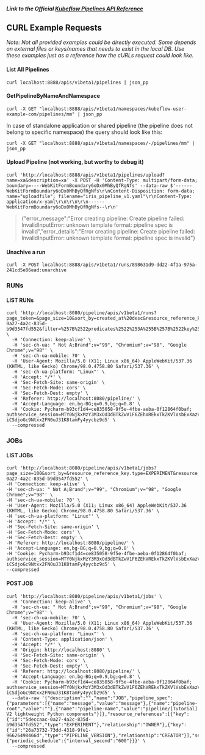 #### <i>**Link to the Official [Kubeflow Pipelines API Reference](https://www.kubeflow.org/docs/components/pipelines/reference/api/kubeflow-pipeline-api-spec/)**</i>


## CURL Example Requests
<i>Note: Not all provided examples could be directly executed. Some depends on external files or keys/names that needs 
to exist in the local DB. Use these examples just as a reference how the cURLs request could look like.</i>  

#### List All Pipelines

`curl localhost:8888/apis/v1beta1/pipelines | json_pp`

#### GetPipelineByNameAndNamespace
`curl -X GET "localhost:8888/apis/v1beta1/namespaces/kubeflow-user-example-com/pipelines/mm" | json_pp`

In case of standalone application or shared pipeline (the pipeline does not belong to specific namespace) the query should look like this:

`curl -X GET "localhost:8888/apis/v1beta1/namespaces/-/pipelines/mm" | json_pp`

#### Upload Pipeline (not working, but worthy to debug it)
`curl 'http://localhost:8888/apis/v1beta1/pipelines/upload?name=xa&description=xa' -X POST -H 'Content-Type: multipart/form-data; boundary=----WebKitFormBoundary6oDx0MhByQfRgNfs' --data-raw $'------WebKitFormBoundary6oDx0MhByQfRgNfs\r\nContent-Disposition: form-data; name="uploadfile"; filename="iris_pipeline_v1.yaml"\r\nContent-Type: application/x-yaml\r\n\r\n\r\n------WebKitFormBoundary6oDx0MhByQfRgNfs--\r\n'`

> {"error_message":"Error creating pipeline: Create pipeline failed: InvalidInputError: unknown template format: pipeline spec is invalid","error_details":"Error creating pipeline: Create pipeline failed: InvalidInputError: unknown template format: pipeline spec is invalid"}
#### Unachive a run
`curl -X POST localhost:8888/apis/v1beta1/runs/898631d9-dd22-4f1a-975a-241cd5e86ead:unarchive`

### RUNs

#### LIST RUNs
```
curl 'http://localhost:8080/pipeline/apis/v1beta1/runs?page_token=&page_size=10&sort_by=created_at%20desc&resource_reference_key.type=EXPERIMENT&resource_reference_key.id=5deccaac-0a27-4a2c-835d-b9d3547fd552&filter=%257B%2522predicates%2522%253A%255B%257B%2522key%2522%253A%2522storage_state%2522%252C%2522op%2522%253A%2522NOT_EQUALS%2522%252C%2522string_value%2522%253A%2522STORAGESTATE_ARCHIVED%2522%257D%255D%257D' \
  -H 'Connection: keep-alive' \
  -H 'sec-ch-ua: " Not A;Brand";v="99", "Chromium";v="98", "Google Chrome";v="98"' \
  -H 'sec-ch-ua-mobile: ?0' \
  -H 'User-Agent: Mozilla/5.0 (X11; Linux x86_64) AppleWebKit/537.36 (KHTML, like Gecko) Chrome/98.0.4758.80 Safari/537.36' \
  -H 'sec-ch-ua-platform: "Linux"' \
  -H 'Accept: */*' \
  -H 'Sec-Fetch-Site: same-origin' \
  -H 'Sec-Fetch-Mode: cors' \
  -H 'Sec-Fetch-Dest: empty' \
  -H 'Referer: http://localhost:8080/pipeline/' \
  -H 'Accept-Language: en,bg-BG;q=0.9,bg;q=0.8' \
  -H 'Cookie: Pycharm-b93cf1d4=ce835058-9f5e-4fbe-aeba-0f12864f0baf; authservice_session=MTY0NjkxMzY3M3xOd3dBTkZwV1F6ZEhVREkxTkZKVlVsbExXazVVVGt4V1ZFaFRNalpZVEZaSlMwTkVUME16U1ZreVZqWkVOVWRXTjBaSVIwVTJORUU9fP5tJk-iCSdjoGc9Ntxx2FN0uJ31K8tamFy4yycbz9d5' \
  --compressed

```
### JOBs

#### LIST JOBs   

```
curl 'http://localhost:8080/pipeline/apis/v1beta1/jobs?page_size=100&sort_by=&resource_reference_key.type=EXPERIMENT&resource_reference_key.id=5deccaac-0a27-4a2c-835d-b9d3547fd552' \
-H 'Connection: keep-alive' \
-H 'sec-ch-ua: " Not A;Brand";v="99", "Chromium";v="98", "Google Chrome";v="98"' \
-H 'sec-ch-ua-mobile: ?0' \
-H 'User-Agent: Mozilla/5.0 (X11; Linux x86_64) AppleWebKit/537.36 (KHTML, like Gecko) Chrome/98.0.4758.80 Safari/537.36' \
-H 'sec-ch-ua-platform: "Linux"' \
-H 'Accept: */*' \
-H 'Sec-Fetch-Site: same-origin' \
-H 'Sec-Fetch-Mode: cors' \
-H 'Sec-Fetch-Dest: empty' \
-H 'Referer: http://localhost:8080/pipeline/' \
-H 'Accept-Language: en,bg-BG;q=0.9,bg;q=0.8' \
-H 'Cookie: Pycharm-b93cf1d4=ce835058-9f5e-4fbe-aeba-0f12864f0baf; authservice_session=MTY0NjkxMzY3M3xOd3dBTkZwV1F6ZEhVREkxTkZKVlVsbExXazVVVGt4V1ZFaFRNalpZVEZaSlMwTkVUME16U1ZreVZqWkVOVWRXTjBaSVIwVTJORUU9fP5tJk-iCSdjoGc9Ntxx2FN0uJ31K8tamFy4yycbz9d5' \
--compressed
```

#### POST JOB
```
curl 'http://localhost:8080/pipeline/apis/v1beta1/jobs' \
  -H 'Connection: keep-alive' \
  -H 'sec-ch-ua: " Not A;Brand";v="99", "Chromium";v="98", "Google Chrome";v="98"' \
  -H 'sec-ch-ua-mobile: ?0' \
  -H 'User-Agent: Mozilla/5.0 (X11; Linux x86_64) AppleWebKit/537.36 (KHTML, like Gecko) Chrome/98.0.4758.80 Safari/537.36' \
  -H 'sec-ch-ua-platform: "Linux"' \
  -H 'Content-Type: application/json' \
  -H 'Accept: */*' \
  -H 'Origin: http://localhost:8080' \
  -H 'Sec-Fetch-Site: same-origin' \
  -H 'Sec-Fetch-Mode: cors' \
  -H 'Sec-Fetch-Dest: empty' \
  -H 'Referer: http://localhost:8080/pipeline/' \
  -H 'Accept-Language: en,bg-BG;q=0.9,bg;q=0.8' \
  -H 'Cookie: Pycharm-b93cf1d4=ce835058-9f5e-4fbe-aeba-0f12864f0baf; authservice_session=MTY0NjkxMzY3M3xOd3dBTkZwV1F6ZEhVREkxTkZKVlVsbExXazVVVGt4V1ZFaFRNalpZVEZaSlMwTkVUME16U1ZreVZqWkVOVWRXTjBaSVIwVTJORUU9fP5tJk-iCSdjoGc9Ntxx2FN0uJ31K8tamFy4yycbz9d5' \
  --data-raw '{"description":"","name":"JOB","pipeline_spec":{"parameters":[{"name":"message","value":"message"},{"name":"pipeline-root","value":""},{"name":"pipeline-name","value":"pipeline/[Tutorial] V2 lightweight Python components"}]},"resource_references":[{"key":{"id":"5deccaac-0a27-4a2c-835d-b9d3547fd552","type":"EXPERIMENT"},"relationship":"OWNER"},{"key":{"id":"26a73732-73dd-4318-9fe1-96626498466d","type":"PIPELINE_VERSION"},"relationship":"CREATOR"}],"service_account":"","enabled":true,"max_concurrency":"10","no_catchup":false,"trigger":{"periodic_schedule":{"interval_second":"600"}}}' \
  --compressed
```